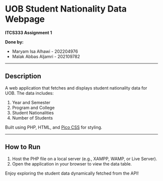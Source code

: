 # UOB Student Nationality Data Webpage

**ITCS333 Assignment 1**

**Done by:**
- Maryam Isa Alhawi - 202204976  
- Malak Abbas Aljamri - 202109782  

---

## Description

A web application that fetches and displays student nationality data for UOB. The data includes:

1. Year and Semester  
2. Program and College  
3. Student Nationalities  
4. Number of Students  

Built using PHP, HTML, and [Pico CSS](https://picocss.com) for styling.

---

## How to Run

1. Host the PHP file on a local server (e.g., XAMPP, WAMP, or Live Server).  
2. Open the application in your browser to view the data table.  

Enjoy exploring the student data dynamically fetched from the API!

